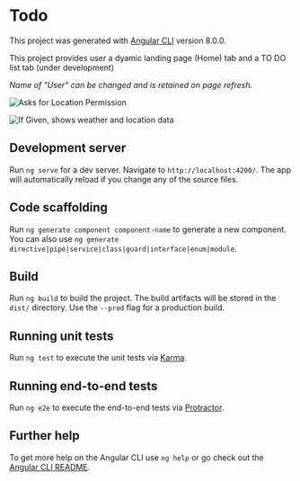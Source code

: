 # Todo

This project was generated with [Angular CLI](https://github.com/angular/angular-cli) version 8.0.0.

This project provides user a dyamic landing page (Home) tab and a TO DO list tab (under development)

_Name of "User" can be changed and is retained on page refresh._

![Asks for Location Permission](https://i.imgur.com/SlIf73q.png?1)

![If Given, shows weather and location data](https://i.imgur.com/1iSPLEO.png?1)


## Development server

Run `ng serve` for a dev server. Navigate to `http://localhost:4200/`. The app will automatically reload if you change any of the source files.

## Code scaffolding

Run `ng generate component component-name` to generate a new component. You can also use `ng generate directive|pipe|service|class|guard|interface|enum|module`.

## Build

Run `ng build` to build the project. The build artifacts will be stored in the `dist/` directory. Use the `--prod` flag for a production build.

## Running unit tests

Run `ng test` to execute the unit tests via [Karma](https://karma-runner.github.io).

## Running end-to-end tests

Run `ng e2e` to execute the end-to-end tests via [Protractor](http://www.protractortest.org/).

## Further help

To get more help on the Angular CLI use `ng help` or go check out the [Angular CLI README](https://github.com/angular/angular-cli/blob/master/README.md).
